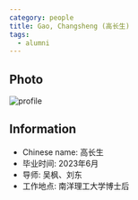 ```yaml
---
category: people
title: Gao, Changsheng (高长生)
tags:
  - alumni
---
```


## Photo

![profile](https://user-images.githubusercontent.com/116997215/198896742-3c0478a6-25f9-4a77-b7ac-3662d8565c0b.jpg)

## Information

- Chinese name: 高长生
- 毕业时间: 2023年6月
- 导师: 吴枫、刘东
- 工作地点: 南洋理工大学博士后
